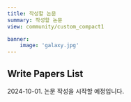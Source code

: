 ```yaml
---
title: 작성할 논문
summary: 작성할 논문
view: community/custom_compact1

banner:
    image: 'galaxy.jpg'
---
```

## Write Papers List

2024-10-01. 논문 작성을 시작할 예정입니다.


